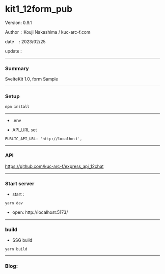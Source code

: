 ﻿# kit1_12form_pub

 Version: 0.9.1

 Author  : Kouji Nakashima / kuc-arc-f.com

 date    : 2023/02/25 

 update  :
 
***
### Summary

SvelteKit 1.0, form Sample

***
### Setup

```
npm install
```
***
* .env

* API_URL set

```
PUBLIC_API_URL: 'http://localhost',
```

***
### API

https://github.com/kuc-arc-f/express_api_12chat

***
### Start server
* start :

```
yarn dev
```

* open: http://localhost:5173/

***
### build

* SSG build

```
yarn build
```

***
### Blog:

